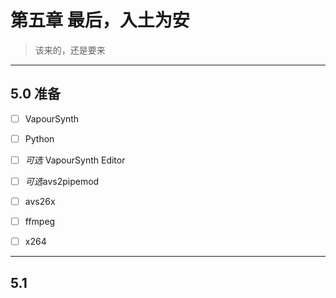 # 第五章 最后，入土为安

> 该来的，还是要来

<!-- toc -->

---

## 5.0 准备

- [ ] VapourSynth
- [ ] Python
- [ ] *可选* VapourSynth Editor
- [ ] *可选*avs2pipemod
- [ ] avs26x
- [ ] ffmpeg

- [ ] x264

---

## 5.1 